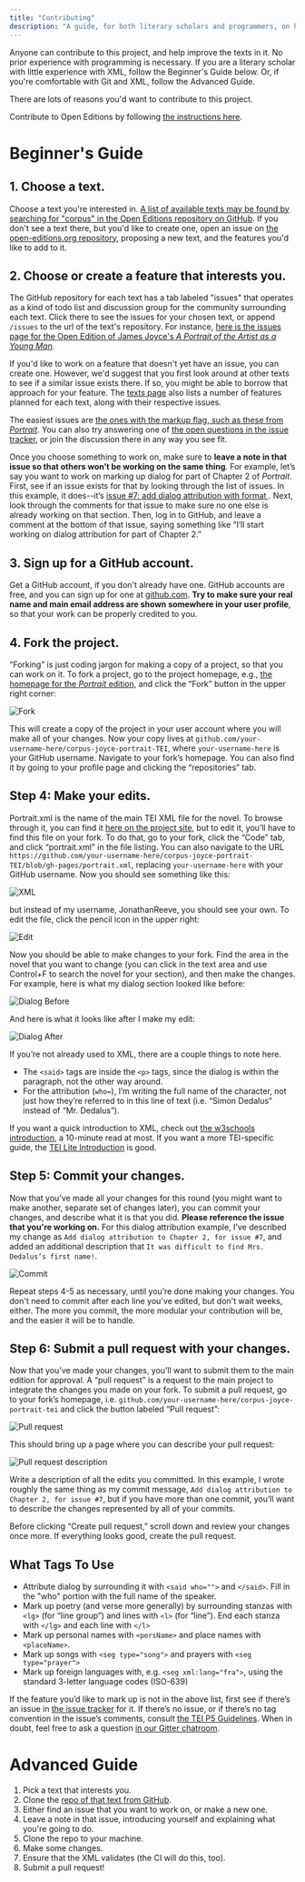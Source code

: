 ```yaml
---
title: "Contributing"
description: "A guide, for both literary scholars and programmers, on how to contribute to this project."
---
```


Anyone can contribute to this project, and help improve the texts in it. No prior experience with programming is necessary. If you are a literary scholar with little experience with XML, follow the Beginner's Guide below. Or, if you're comfortable with Git and XML, follow the Advanced Guide. 

There are lots of reasons you'd want to contribute to this project. 

Contribute to Open Editions by following [the instructions here](https://github.com/open-editions/corpus-joyce-portrait-TEI/blob/master/CONTRIBUTING.md). 

# Beginner's Guide

## 1. Choose a text. 

Choose a text you're interested in. [A list of available texts may be found by searching for "corpus" in the Open Editions repository on GitHub](https://github.com/open-editions?utf8=%E2%9C%93&q=corpus&type=&language=). If you don't see a text there, but you'd like to create one, open an issue on [the open-editions.org repository](https://github.com/open-editions/open-editions.org), proposing a new text, and the features you'd like to add to it. 

## 2. Choose or create a feature that interests you.

The GitHub repository for each text has a tab labeled "issues" that operates as a kind of todo list and discussion group for the community surrounding each text. Click there to see the issues for your chosen text, or append `/issues` to the url of the text's repository. For instance, [here is the issues page for the Open Edition of James Joyce's _A Portrait of the Artist as a Young Man_](https://github.com/open-editions/corpus-joyce-portrait-TEI/issues).

If you'd like to work on a feature that doesn't yet have an issue, you can create one. However, we'd suggest that you first look around at other texts to see if a similar issue exists there. If so, you might be able to borrow that approach for your feature. The [texts page](texts.html) also lists a number of features planned for each text, along with their respective issues. 

The easiest issues are [the ones with the markup flag, such as these from _Portrait_](https://github.com/JonathanReeve/corpus-joyce-portrait-TEI/issues?q=is:open+is:issue+label:markup). You can also try answering one of [the open questions in the issue tracker](https://github.com/JonathanReeve/corpus-joyce-portrait-TEI/issues?q=is:open%20is:issue%20label:question), or join the discussion there in any way you see fit.

Once you choose something to work on, make sure to **leave a note in that issue so that others won’t be working on the same thing**. For example, let’s say you want to work on marking up dialog for part of Chapter 2 of _Portrait_. First, see if an issue exists for that by looking through the list of issues. In this example, it does--it’s [issue #7: add dialog attribution with format <said who="">](https://github.com/JonathanReeve/corpus-joyce-portrait-TEI/issues/7). Next, look through the comments for that issue to make sure no one else is already working on that section. Then, log in to GitHub, and leave a comment at the bottom of that issue, saying something like “I’ll start working on dialog attribution for part of Chapter 2.”

## 3. Sign up for a GitHub account.

Get a GitHub account, if you don't already have one. GitHub accounts are free, and you can sign up for one at [github.com](https://github.com/). **Try to make sure your real name and main email address are shown somewhere in your user profile**, so that your work can be properly credited to you. 

## 4. Fork the project. 

“Forking” is just coding jargon for making a copy of a project, so that you can work on it. To fork a project, go to the project homepage, e.g., [the homepage for the _Portrait_ edition](https://github.com/open-editions/corpus-joyce-portrait-TEI), and click the “Fork” button in the upper right corner: 

![Fork](/static/images/fork.png)

This will create a copy of the project in your user account where you will make all of your changes. Now your copy lives at `github.com/your-username-here/corpus-joyce-portrait-TEI`, where `your-username-here` is your GitHub username. Navigate to your fork’s homepage. You can also find it by going to your profile page and clicking the “repositories” tab. 

## Step 4: Make your edits. 

Portrait.xml is the name of the main TEI XML file for the novel. To browse through it, you can find it [here on the project site](https://github.com/open-editions/corpus-joyce-portrait-TEI/blob/gh-pages/portrait.xml), but to edit it, you’ll have to find this file on your fork. To do that, go to your fork, click the “Code” tab, and click “portrait.xml” in the file listing. You can also navigate to the URL `https://github.com/your-username-here/corpus-joyce-portrait-TEI/blob/gh-pages/portrait.xml`, replacing `your-username-here` with your GitHub username. Now you should see something like this: 

![XML](/static/images/xml.png)

but instead of my username, JonathanReeve, you should see your own. To edit the file, click the pencil icon in the upper right: 

![Edit](/static/images/edit.png)

Now you should be able to make changes to your fork. Find the area in the novel that you want to change (you can click in the text area and use Control+F to search the novel for your section), and then make the changes. For example, here is what my dialog section looked like before: 

![Dialog Before](/static/images/dialog-before.png)

And here is what it looks like after I make my edit: 

![Dialog After](/static/images/dialog-after.png)

If you’re not already used to XML, there are a couple things to note here. 

 * The `<said>` tags are inside the `<p>` tags, since the dialog is within the paragraph, not the other way around. 
 * For the attribution (`who=`), I’m writing the full name of the character, not just how they’re referred to in this line of text (i.e. “Simon Dedalus” instead of “Mr. Dedalus”). 
  
If you want a quick introduction to XML, check out [the w3schools introduction](http://www.w3schools.com/xml/xml_whatis.asp), a 10-minute read at most. If you want a more TEI-specific guide, the [TEI Lite Introduction](http://www.tei-c.org/release/doc/tei-p5-exemplars/html/tei_lite.doc.html) is good. 

## Step 5: Commit your changes. 

Now that you’ve made all your changes for this round (you might want to make another, separate set of changes later), you can commit your changes, and describe what it is that you did. **Please reference the issue that you're working on.** For this dialog attribution example, I’ve described my change as `Add dialog attribution to Chapter 2, for issue #7`, and added an additional description that `It was difficult to find Mrs. Dedalus’s first name!`. 

![Commit](/static/images/commit.png)

Repeat steps 4-5 as necessary, until you’re done making your changes. You don't need to commit after each line you've edited, but don't wait weeks, either. The more you commit, the more modular your contribution will be, and the easier it will be to handle.

## Step 6: Submit a pull request with your changes. 

Now that you’ve made your changes, you’ll want to submit them to the main edition for approval. A “pull request” is a request to the main project to integrate the changes you made on your fork. To submit a pull request, go to your fork’s homepage, i.e. `github.com/your-username-here/corpus-joyce-portrait-tei` and click the button labeled “Pull request”: 

![Pull request](/static/images/pr.png)

This should bring up a page where you can describe your pull request: 

![Pull request description](/static/images/pr-message.png)

Write a description of all the edits you committed. In this example, I wrote roughly the same thing as my commit message, `Add dialog attribution to Chapter 2, for issue #7`, but if you have more than one commit, you’ll want to describe the changes represented by all of your commits.

Before clicking “Create pull request,” scroll down and review your changes once more. If everything looks good, create the pull request. 

## What Tags To Use 

* Attribute dialog by surrounding it with `<said who="">` and `</said>`. Fill in the "who" portion with the full name of the speaker. 
* Mark up poetry (and verse more generally) by surrounding stanzas with `<lg>` (for “line group”) and lines with `<l>` (for “line”). End each stanza with `</lg>` and each line with `</l>` 
* Mark up personal names with `<persName>` and place names with `<placeName>`. 
* Mark up songs with `<seg type="song">` and prayers with `<seg type="prayer">`
* Mark up foreign languages with, e.g. `<seg xml:lang="fra">`, using the standard 3-letter language codes (ISO-639)

If the feature you’d like to mark up is not in the above list, first see if there’s an issue in [the issue tracker](https://github.com/open-editions/corpus-joyce-portrait-TEI/issues) for it. If there’s no issue, or if there’s no tag convention in the issue’s comments, consult [the TEI P5 Guidelines](http://www.tei-c.org/release/doc/tei-p5-doc/en/html/). When in doubt, feel free to ask a question [in our Gitter chatroom](https://gitter.im/open-editions/Lobby#). 

# Advanced Guide

1. Pick a text that interests you. 
2. Clone the [repo of that text from GitHub](https://github.com/open-editions). 
3. Either find an issue that you want to work on, or make a new one.
4. Leave a note in that issue, introducing yourself and explaining what you're going to do. 
5. Clone the repo to your machine. 
6. Make some changes.
7. Ensure that the XML validates (the CI will do this, too). 
8. Submit a pull request!
